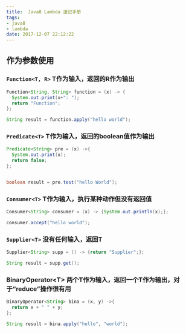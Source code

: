 ```yaml
---
title:  Java8 Lambda 速记手册
tags:
- java8
- lambda
date: 2017-12-07 22:12:22
---
```

## 作为参数使用

### `Function<T, R>` T作为输入，返回的R作为输出
```java
Function<String, String> function = (x) -> {
  System.out.print(x+": ");
  return "Function";
};

String result = function.apply("hello world");
```
  

### `Predicate<T>` T作为输入，返回的boolean值作为输出
```java
Predicate<String> pre = (x) ->{
  System.out.print(x);
  return false;
};


boolean result = pre.test("hello World");
```
 

### `Consumer<T>` T作为输入，执行某种动作但没有返回值
```java
Consumer<String> consumer = (x) -> {System.out.println(x);};

consumer.accept("hello world");
```
 

### `Supplier<T>` 没有任何输入，返回T
```java
Supplier<String> supp = () -> {return "Supplier";};

String result = supp.get();
```
 

### BinaryOperator\<T> 两个T作为输入，返回一个T作为输出，对于“reduce”操作很有用
```java
BinaryOperator<String> bina = (x, y) ->{
  return x + " " + y;	
};

String result = bina.apply("hello", "world");
```